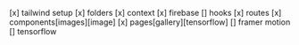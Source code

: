 [x] tailwind setup
[x] folders
[x] context
[x] firebase
[] hooks
[x] routes
[x] components[images][image]
[x] pages[gallery][tensorflow]
[] framer motion
[] tensorflow
